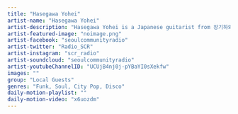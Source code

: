 ```yaml
---
title: "Hasegawa Yohei"	
artist-name: "Hasegawa Yohei"	
artist-description: "Hasegawa Yohei is a Japanese guitarist from 장기하와 얼굴들 (Kiha & The faces) in Korea. Aside of rock band member here, He has collected a lot of vinyls from 90s and been known as a heavy vinyl collector. His musical specialty when it comes to djing varies from Funk, Soul, City Pop and Disco."	
artist-featured-image: "noimage.png"	
artist-facebook: "seoulcommunityradio"	
artist-twitter: "Radio_SCR"	
artist-instagram: "scr_radio"	
artist-soundcloud: "seoulcommunityradio"	
artist-youtubeChannelID: "UCUjB4nj0j-pYBaYI0sXekfw"	
images: ""	
group: "Local Guests"	
genres: "Funk, Soul, City Pop, Disco"	
daily-motion-playlist: ""	
daily-motion-video: "x6uozdm"		
---
```


